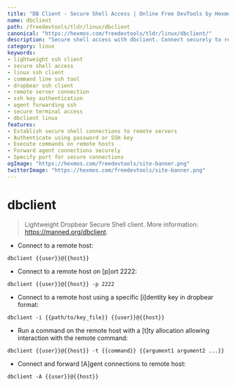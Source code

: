 ```yaml
---
title: "DB Client - Secure Shell Access | Online Free DevTools by Hexmos"
name: dbclient
path: /freedevtools/tldr/linux/dbclient
canonical: "https://hexmos.com/freedevtools/tldr/linux/dbclient/"
description: "Secure shell access with dbclient. Connect securely to remote servers and execute commands. Free online tool, no registration required."
category: linux
keywords:
- lightweight ssh client
- secure shell access
- linux ssh client
- command line ssh tool
- dropbear ssh client
- remote server connection
- ssh key authentication
- agent forwarding ssh
- secure terminal access
- dbclient linux
features:
- Establish secure shell connections to remote servers
- Authenticate using password or SSH key
- Execute commands on remote hosts
- Forward agent connections securely
- Specify port for secure connections
ogImage: "https://hexmos.com/freedevtools/site-banner.png"
twitterImage: "https://hexmos.com/freedevtools/site-banner.png"
---
```


# dbclient

> Lightweight Dropbear Secure Shell client.
> More information: <https://manned.org/dbclient>.

- Connect to a remote host:

`dbclient {{user}}@{{host}}`

- Connect to a remote host on [p]ort 2222:

`dbclient {{user}}@{{host}} -p 2222`

- Connect to a remote host using a specific [i]dentity key in dropbear format:

`dbclient -i {{path/to/key_file}} {{user}}@{{host}}`

- Run a command on the remote host with a [t]ty allocation allowing interaction with the remote command:

`dbclient {{user}}@{{host}} -t {{command}} {{argument1 argument2 ...}}`

- Connect and forward [A]gent connections to remote host:

`dbclient -A {{user}}@{{host}}`
